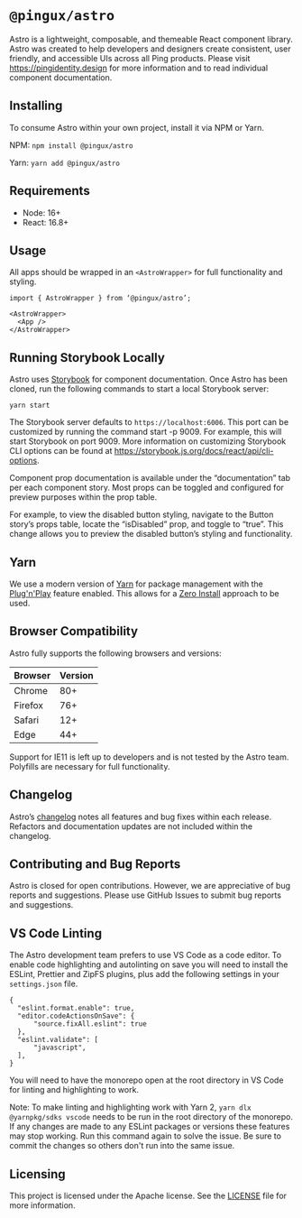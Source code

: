 # `@pingux/astro`

Astro is a lightweight, composable, and themeable React component library. Astro was created to help developers and designers create consistent, user friendly, and accessible UIs across all Ping products. Please visit https://pingidentity.design for more information and to read individual component documentation.

## Installing

To consume Astro within your own project, install it via NPM or Yarn.

NPM: 
`npm install @pingux/astro`

Yarn: 
`yarn add @pingux/astro`

## Requirements

- Node: 16+
- React: 16.8+

## Usage

All apps should be wrapped in an `<AstroWrapper>` for full functionality and styling.

```
import { AstroWrapper } from ‘@pingux/astro’;

<AstroWrapper>
  <App />
</AstroWrapper>
```

## Running Storybook Locally

Astro uses [Storybook](https://storybook.js.org/) for component documentation. Once Astro has been cloned, run the following commands to start a local Storybook server:

`yarn start`

The Storybook server defaults to `https://localhost:6006`. This port can be customized by running the command start -p 9009. For example, this will start Storybook on port 9009. More information on customizing Storybook CLI options can be found at https://storybook.js.org/docs/react/api/cli-options. 

Component prop documentation is available under the “documentation” tab per each component story. Most props can be toggled and configured for preview purposes within the prop table.

For example, to view the disabled button styling, navigate to the Button story’s props table, locate the “isDisabled” prop, and toggle to “true”. This change allows you to preview the disabled button’s styling and functionality.

## Yarn
We use a modern version of [Yarn](https://yarnpkg.com/getting-started) for package management with the [Plug'n'Play](https://yarnpkg.com/features/pnp) feature enabled. This allows for a [Zero Install](https://yarnpkg.com/features/zero-installs) approach to be used.

## Browser Compatibility

Astro fully supports the following browsers and versions:

| Browser     | Version     |
| ----------- | ----------- |
| Chrome      | 80+         |
| Firefox     | 76+         |
| Safari      | 12+         |
| Edge        | 44+         |


Support for IE11 is left up to developers and is not tested by the Astro team. Polyfills are necessary for full functionality.

## Changelog

Astro’s [changelog](CHANGELOG.md) notes all features and bug fixes within each release. Refactors and documentation updates are not included within the changelog.

## Contributing and Bug Reports

Astro is closed for open contributions. However, we are appreciative of bug reports and suggestions. Please use GitHub Issues to submit bug reports and suggestions.

## VS Code Linting
The Astro development team prefers to use VS Code as a code editor. To enable code highlighting and autolinting on save you will need to install the ESLint, Prettier and ZipFS plugins, plus add the 
following settings in your `settings.json` file. 

```
{
  "eslint.format.enable": true,
  "editor.codeActionsOnSave": {
      "source.fixAll.eslint": true
  },
  "eslint.validate": [
      "javascript",
  ],
}
```

You will need to have the monorepo open at the root directory in VS Code for linting and highlighting to work.

Note: To make linting and highlighting work with Yarn 2, `yarn dlx @yarnpkg/sdks vscode` needs to be run in the root directory of the monorepo. If any changes are made to any 
ESLint packages or versions these features may stop working. Run this command again to solve the issue. Be sure to commit the changes so others don't run into the same issue. 

## Licensing

This project is licensed under the Apache license. See the [LICENSE](LICENSE) file for more information.